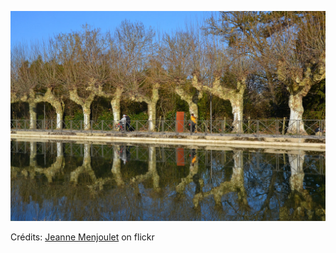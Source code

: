![Clara](/images/2022-03-11.jpg)

Crédits: [Jeanne Menjoulet](https://www.flickr.com/people/jmenj/) on flickr